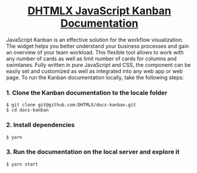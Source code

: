 <h1 align="center"><a href="https://docs.dhtmlx.com/kanban/">DHTMLX JavaScript Kanban Documentation</a></h1>

JavaScript Kanban is an effective solution for the workflow visualization. The widget helps you better understand your business processes and gain an overview of your team workload. This flexible tool allows to work with any number of cards as well as limit number of cards for columns and swimlanes. Fully written in pure JavaScript and CSS, the component can be easily set and customized as well as integrated into any web app or web page. To run the Kanban documentation locally, take the following steps:

### 1. Clone the Kanban documentation to the locale folder

```
$ git clone git@github.com:DHTMLX/docs-kanban.git
$ cd docs-kanban
```

### 2. Install dependencies

```
$ yarn
```

### 3. Run the documentation on the local server and explore it

```
$ yarn start
```



